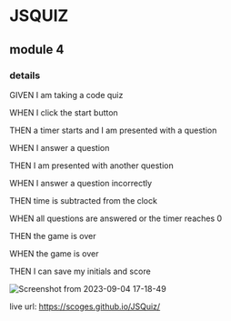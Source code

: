 # JSQUIZ

## module 4

### details

GIVEN I am taking a code quiz

WHEN I click the start button

THEN a timer starts and I am presented with a question

WHEN I answer a question

THEN I am presented with another question

WHEN I answer a question incorrectly

THEN time is subtracted from the clock

WHEN all questions are answered or the timer reaches 0

THEN the game is over

WHEN the game is over

THEN I can save my initials and score

![Screenshot from 2023-09-04 17-18-49](https://github.com/scoges/JSQuiz/assets/131681487/fe105e93-33a5-4dd6-82ac-7fe4a72750e2)



live url: https://scoges.github.io/JSQuiz/
